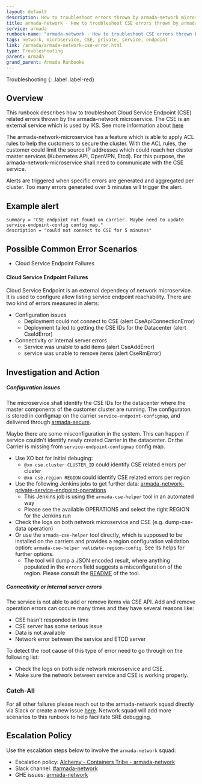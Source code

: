 ```yaml
---
layout: default
description: How to troubleshoot errors thrown by armada-network microservice related to CSE.
title: armada-network - How to troubleshoot CSE errors thrown by armada-network microservice.
service: armada
runbook-name: "armada-network - How to troubleshoot CSE errors thrown by armada-network microservice"
tags: network, microservice, CSE, private, service, endpoint
link: /armada/armada-network-cse-error.html
type: Troubleshooting
parent: Armada
grand_parent: Armada Runbooks
---
```


Troubleshooting
{: .label .label-red}

## Overview

This runbook describes how to troubleshoot Cloud Service Endpoint (CSE) related errors thrown by the armada-network microservice.
The CSE is an external service which is used by IKS. See more information about [here](https://pages.github.ibm.com/alchemy-conductors/documentation-pages/docs/runbooks/armada/armada-service-endpoint-overview.html)

The armada-network-microservice has a feature which is able to apply ACL rules to help the customers to secure the cluster. 
With the ACL rules, the customer could limit the source IP addresses which could reach her cluster master services (Kubernetes API, OpenVPN, Etcd).
For this purpose, the armada-network-microservice shall need to communicate with the CSE service.

Alerts are triggered when specific errors are generated and aggregated per cluster. Too many errors generated over 5 minutes will trigger the alert.

## Example alert

```
summary = "CSE endpoint not found on carrier. Maybe need to update service-endpoint-config config map."
description = "could not connect to CSE for 5 minutes"
```

## Possible Common Error Scenarios

- Cloud Service Endpoint Failures

#### Cloud Service Endpoint Failures

Cloud Service Endpoint is an external dependecy of network microservice. It is used to configure allow listing service endpoint reachability. There are two kind of errors measured in alerts:

 * Configuration issues
   * Deployment could not connect to CSE (alert CseApiConnectionError)
   * Deployment failed to getting the CSE IDs for the Datacenter (alert CseIdError)
 * Connectivity or internal server errors
   * Service was unable to add items (alert CseAddError)
   * service was unable to remove items (alert CseRmError)

## Investigation and Action

##### Configuration issues

The microservice shall identify the CSE IDs for the datacenter where the master components of the customer cluster are running. 
The configuraton is stored in configmap on the carrier `service-endpoint-configmap`, and delivered through [armada-secure](https://github.ibm.com/alchemy-containers/armada-secure).

Maybe there are some misconfiguration in the system. This can happen if service couldn't identify newly created Carrier in the datacenter. Or the Carrier is missing from `service-endpoint-configmap` config map.

 * Use XO bot for initial debuging:
    - `@xo cse.cluster CLUSTER_ID` could identify CSE related errors per cluster
    - `@xo cse.region REGION` could identify CSE related errors per region
 * Use the following Jenkins jobs to get further data: [armada-network-private-service-endpoint-operations](https://alchemy-containers-jenkins.swg-devops.com/job/Containers-Runtime/job/armada-network-private-service-endpoint-operations/)
     - This Jenkins job is using the `armada-cse-helper` tool in an automated way
     - Please see the available OPERATIONS and select the right REGION for the Jenkins run
 * Check the logs on both network microservice and CSE (e.g. dump-cse-data operation)
 * Or use the `armada-cse-helper` tool directly, which is supposed to be installed on the carriers and provides a region configuration validation option: `armada-cse-helper validate-region-config`. See its helps for further options.
   * The tool will dump a JSON encoded result, where anything populated in the `errors` field suggests a misconfiguration of the region. Please consult the [README](https://github.ibm.com/alchemy-containers/armada-cse-helper/) of the tool.

##### Connectivity or internal server errors

The service is not able to add or remove items via CSE API. Add and remove operation errors can occure many times and they have several reasons like:

 * CSE hasn't responded in time
 * CSE server has some serious issue
 * Data is not available
 * Network error between the service and ETCD server

To detect the root cause of this type of error need to go through on the following list:

 * Check the logs on both side network microservice and CSE.
 * Make sure the network between service and CSE is working properly.

### Catch-All

For all other failures please reach out to the armada-network squad directly via Slack or create a new issue [here](https://github.ibm.com/alchemy-containers/armada-network/issues/new).  Network squad will add more scenarios to this runbook to help facilitate SRE debugging.

## Escalation Policy

Use the escalation steps below to involve the `armada-network` squad:

  * Escalation policy: [Alchemy - Containers Tribe - armada-network](https://ibm.pagerduty.com/escalation_policies#P2MK3WQ)
  * Slack channel: [#armada-network](https://ibm-argonauts.slack.com/messages/armada-network)
  * GHE issues: [armada-network](https://github.ibm.com/alchemy-containers/armada-network/issues/)
